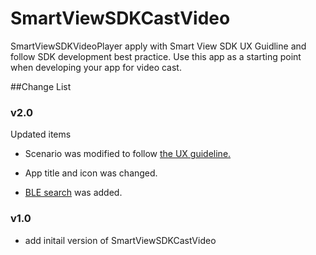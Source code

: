 # SmartViewSDKCastVideo
SmartViewSDKVideoPlayer apply with Smart View SDK UX Guidline and follow SDK development best practice. Use this app as a starting point when developing your app for video cast.

##Change List

### v2.0
Updated items

  - Scenario was modified to follow [the UX guideline.](https://www.samsungdforum.com/TizenUxGuide/07/07_Smart_View_enabled_Apps_(for_Samsung_Smart_View_SDK).html)

  - App title and icon was changed.

  - [BLE search](https://www.samsungdforum.com/TizenGuide/tizen3701/index.html#Class-BLESearchProvider) was added.


### v1.0
  - add initail version of SmartViewSDKCastVideo

